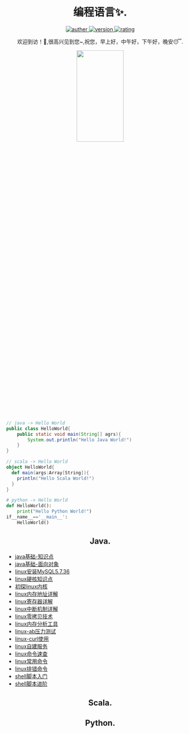 <h1 align="center">编程语言✨.</h1>
<p align="center">
 <a href="https://github.com/Walhalla-Summary/Programming_Languages">
 <img alt="auther" src="https://img.shields.io/badge/auther-Walhalla-orange">
 </a>
 <a href="https://github.com/Walhalla-Summary/Programming_Languages">
 <img alt="version" src="https://img.shields.io/badge/version-1.0.1-blue.svg">
 </a>
 <a href="https://github.com/Walhalla-Summary/Programming_Languages">
  <img alt="rating" src="https://img.shields.io/badge/rating-★★★☆☆-brightgreen">
 </a> 
</p>
<p align="center">
 <p align="center"> 欢迎到访！🎈,很高兴见到您~,祝您，早上好，中午好，下午好，晚安😴. </p>
</p>

<p align="center">
 <a href="https://github.com/Walhalla-Summary">
 <img  src="https://github.com/Walhalla-Summary/Walhalla-Summary/blob/master/%E5%BE%AE%E4%BF%A1%E5%9B%BE%E7%89%87_20220526142602.png" width="50%" height="25%">
 </a>
</p>

```java
// java -> Hello World
public class HelloWorld{
    public static void main(String[] agrs){
        System.out.println("Hello Java World!")
    }
}
```

```scala
// scala -> Hello World
object HelloWorld{
  def main(args:Array[String]){
    println("Hello Scala World!")
  }
}
```

```python
# python -> Hello World
def HelloWorld():
    print("Hello Python World!")
if__name__=='__main__':
    HelloWorld()
```
<h2 align="center">Java.</h2>

* [java基础-知识点](https://github.com/Walhalla-Summary/Programming_Languages/blob/master/Java/Java%E5%9F%BA%E7%A1%80/1_Java%E5%9F%BA%E7%A1%80-%E7%9F%A5%E8%AF%86%E7%82%B9.md)
* [java基础-面向对象](https://github.com/Walhalla-Summary/Programming_Languages/blob/master/Java/Java%E5%9F%BA%E7%A1%80/2_Java%E5%9F%BA%E7%A1%80-%E9%9D%A2%E5%90%91%E5%AF%B9%E8%B1%A1.md)
* [linux安装MySQL5.7.36](https://github.com/Walhalla-Summary/Linux_Notes/blob/master/linux/Linux/%E4%B8%80%E6%96%87%E7%8E%A9%E8%BD%ACLinux%E5%AE%89%E8%A3%85MySQL8.0.16.md)
* [linux硬核知识点](https://github.com/Walhalla-Summary/Linux_Notes/blob/master/linux/Linux/Linux%E7%A1%AC%E6%A0%B8%E7%9F%A5%E8%AF%86%E7%82%B9.md)
* [初探linux内核](https://github.com/Walhalla-Summary/Linux_Notes/blob/master/linux/%E3%80%8A%E7%AC%AC%E4%B8%80%E7%AB%A0%E3%80%8B%E5%88%9D%E6%8E%A2linux%E5%86%85%E6%A0%B8.md)
* [linux内存地址详解](https://github.com/Walhalla-Summary/Linux_Notes/blob/master/linux/Linux/linux%E8%AF%A6%E8%A7%A3%E5%86%85%E5%AD%98%E5%9C%B0%E5%9D%8001.md)
* [linux寄存器详解](https://github.com/Walhalla-Summary/Linux_Notes/blob/master/linux/Linux/linux%E8%AF%A6%E8%A7%A3%E5%AF%84%E5%AD%98%E5%99%A8.md)
* [linux中断机制详解](https://github.com/Walhalla-Summary/Linux_Notes/blob/master/linux/Linux/%E8%AF%A6%E8%A7%A3Linux%E4%B8%AD%E6%96%AD%E6%9C%BA%E5%88%B6.md)
* [linux零拷贝技术](https://github.com/Walhalla-Summary/Linux_Notes/blob/master/linux/Linux/linux%E9%9B%B6%E6%8B%B7%E8%B4%9D%E6%8A%80%E6%9C%AF.md)
* [linux内存分析工具](https://github.com/Walhalla-Summary/Linux_Notes/blob/master/linux/Linux/linux-%E5%86%85%E5%AD%98%E5%88%86%E6%9E%90%E5%B7%A5%E5%85%B7pmap.md)
* [linux-ab压力测试](https://github.com/Walhalla-Summary/Linux_Notes/blob/master/linux/Linux/linux%20ab%E5%8E%8B%E5%8A%9B%E6%B5%8B%E8%AF%95.md)
* [linux-curl使用](https://github.com/Walhalla-Summary/Linux_Notes/blob/master/linux/Linux/linux%20Curl%E4%BD%BF%E7%94%A8.md)
* [linux自建服务](https://github.com/Walhalla-Summary/Linux_Notes/blob/master/linux/Linux/Linux%E5%88%9B%E5%BB%BA%E8%87%AA%E5%BB%BA%E6%9C%8D%E5%8A%A1.md)
* [linux命令速查](https://github.com/Walhalla-Summary/Linux_Notes/blob/master/linux/Linux%E5%91%BD%E4%BB%A4%E9%80%9F%E6%9F%A5.md)
* [linux常用命令](https://github.com/Walhalla-Summary/Linux_Notes/blob/master/linux/Linux/Shell%E8%84%9A%E6%9C%AC%E8%BF%9B%E9%98%B6.md)
* [linux排错命令](https://github.com/Walhalla-Summary/Linux_Notes/blob/master/linux/Linux%E6%8E%92%E9%94%99%E5%91%BD%E4%BB%A4.md)
* [shell脚本入门](https://github.com/Walhalla-Summary/Linux_Notes/blob/master/linux/Shell%E5%9F%BA%E7%A1%80%E8%AF%AD%E6%B3%95.md)
* [shell脚本进阶](https://github.com/Walhalla-Summary/Linux_Notes/blob/master/linux/Linux/Shell%E8%84%9A%E6%9C%AC%E8%BF%9B%E9%98%B6.md)



<h2 align="center">Scala.</h2>


<h2 align="center">Python.</h2>

